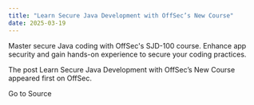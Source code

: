 ```yaml
---
title: "Learn Secure Java Development with OffSec’s New Course"
date: 2025-03-19
---
```


Master secure Java coding with OffSec's SJD-100 course. Enhance app security and gain hands-on experience to secure your coding practices.

The post Learn Secure Java Development with OffSec’s New Course appeared first on OffSec.

Go to Source
